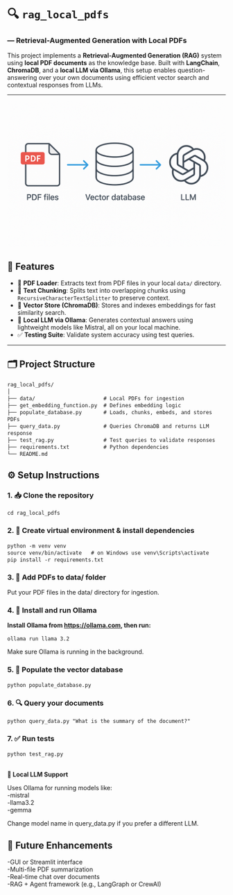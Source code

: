 # 🔍 `rag_local_pdfs` 
### — Retrieval-Augmented Generation with Local PDFs

This project implements a **Retrieval-Augmented Generation (RAG)** system using **local PDF documents** as the knowledge base. Built with **LangChain**, **ChromaDB**, and a **local LLM via Ollama**, this setup enables question-answering over your own documents using efficient vector search and contextual responses from LLMs.

---
![Sample illustration, showing how data flow from source to Vector db to Response to the User](https://github.com/shekar369/rag_local_pdfs/blob/main/SImple_RAG.png)

## 🚀 Features

- 📄 **PDF Loader**: Extracts text from PDF files in your local `data/` directory.
- 🧩 **Text Chunking**: Splits text into overlapping chunks using `RecursiveCharacterTextSplitter` to preserve context.
- 📆 **Vector Store (ChromaDB)**: Stores and indexes embeddings for fast similarity search.
- 🧠 **Local LLM via Ollama**: Generates contextual answers using lightweight models like Mistral, all on your local machine.
- ✅ **Testing Suite**: Validate system accuracy using test queries.

---

## 🗂️ Project Structure

```
rag_local_pdfs/
│
├── data/                      # Local PDFs for ingestion
├── get_embedding_function.py  # Defines embedding logic
├── populate_database.py       # Loads, chunks, embeds, and stores PDFs
├── query_data.py              # Queries ChromaDB and returns LLM response
├── test_rag.py                # Test queries to validate responses
├── requirements.txt           # Python dependencies
└── README.md
```

## ⚙️ Setup Instructions
### 1. 📥 Clone the repository
```git clone https://github.com/your-username/rag_local_pdfs.git
cd rag_local_pdfs
```

### 2. 🧪 Create virtual environment & install dependencies
```
python -m venv venv
source venv/bin/activate   # on Windows use venv\Scripts\activate
pip install -r requirements.txt
```
### 3. 📂 Add PDFs to data/ folder
Put your PDF files in the data/ directory for ingestion.

### 4. 🧠 Install and run Ollama
**Install Ollama from https://ollama.com, then run:**
```
ollama run llama 3.2
```
Make sure Ollama is running in the background.

### 5. 🧬 Populate the vector database
```
python populate_database.py
```
### 6. 🔍 Query your documents
```python query_data.py "What is the summary of the document?"```

### 7. ✅ Run tests
```python test_rag.py```<br/><br/>

**🧠 Local LLM Support**
  
Uses Ollama for running models like:<br/>
-mistral<br/>
-llama3.2<br/>
-gemma<br/>

Change model name in query_data.py if you prefer a different LLM.
  
## 📌 Future Enhancements<br/>
-GUI or Streamlit interface<br/>
-Multi-file PDF summarization<br/>
-Real-time chat over documents<br/>
-RAG + Agent framework (e.g., LangGraph or CrewAI)<br/>
